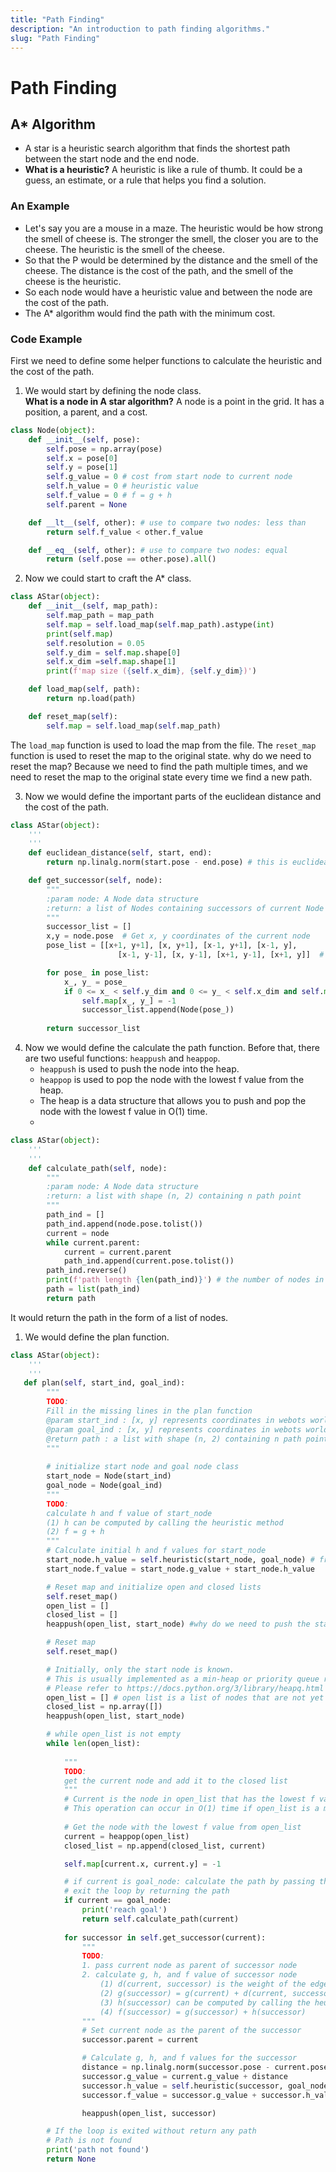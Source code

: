 ```yaml
---
title: "Path Finding"
description: "An introduction to path finding algorithms."
slug: "Path Finding"
---
```


# Path Finding

## A* Algorithm
-  A star is a heuristic search algorithm that finds the shortest path between the start node and the end node.
-  **What is a heuristic?** A heuristic is like a rule of thumb. It could be a guess, an estimate, or a rule that helps you find a solution.

### An Example
  - Let's say you are a mouse in a maze. The heuristic would be how strong the smell of cheese is. The stronger the smell, the closer you are to the cheese. The heuristic is the smell of the cheese.
  - So that the P would be determined by the distance and the smell of the cheese. The distance is the cost of the path, and the smell of the cheese is the heuristic.
  - So each node would have a heuristic value and between the node are the cost of the path.
  - The A* algorithm would find the path with the minimum cost.


### Code Example
First we need to define some helper functions to calculate the heuristic and the cost of the path.
1. We would start by defining the node class.  
   **What is a node in A star algorithm?** A node is a point in the grid. It has a position, a parent, and a cost.
```python
class Node(object):
    def __init__(self, pose):
        self.pose = np.array(pose)
        self.x = pose[0]
        self.y = pose[1]
        self.g_value = 0 # cost from start node to current node
        self.h_value = 0 # heuristic value
        self.f_value = 0 # f = g + h 
        self.parent = None

    def __lt__(self, other): # use to compare two nodes: less than
        return self.f_value < other.f_value

    def __eq__(self, other): # use to compare two nodes: equal
        return (self.pose == other.pose).all()
```

2. Now we could start to craft the A* class.
```python
class AStar(object):
    def __init__(self, map_path):
        self.map_path = map_path
        self.map = self.load_map(self.map_path).astype(int)
        print(self.map)
        self.resolution = 0.05
        self.y_dim = self.map.shape[0]
        self.x_dim =self.map.shape[1]
        print(f'map size ({self.x_dim}, {self.y_dim})')

    def load_map(self, path):
        return np.load(path)

    def reset_map(self):
        self.map = self.load_map(self.map_path)
```
The `load_map` function is used to load the map from the file. The `reset_map` function is used to reset the map to the original state. why do we need to reset the map? Because we need to find the path multiple times, and we need to reset the map to the original state every time we find a new path.

3. Now we would define the important parts of the euclidean distance and the cost of the path.
```python
class AStar(object):
    '''
    '''
    def euclidean_distance(self, start, end):
        return np.linalg.norm(start.pose - end.pose) # this is euclidean distance therefore it's the straight line distance

    def get_successor(self, node):
        """
        :param node: A Node data structure
        :return: a list of Nodes containing successors of current Node
        """
        successor_list = []
        x,y = node.pose  # Get x, y coordinates of the current node
        pose_list = [[x+1, y+1], [x, y+1], [x-1, y+1], [x-1, y],
                        [x-1, y-1], [x, y-1], [x+1, y-1], [x+1, y]]  # Pose list contains 8 neighbors of the current node

        for pose_ in pose_list:
            x_, y_ = pose_
            if 0 <= x_ < self.y_dim and 0 <= y_ < self.x_dim and self.map[x_, y_] == 0: # Eliminate nodes that are out of bound, and nodes that are obstacles if the value is 0 then it's not an obstacle
                self.map[x_, y_] = -1
                successor_list.append(Node(pose_))
        
        return successor_list
```
4. Now we would define the calculate the path function. 
   Before that, there are two useful functions: `heappush` and `heappop`.
    - `heappush` is used to push the node into the heap.
    - `heappop` is used to pop the node with the lowest f value from the heap.
    - The heap is a data structure that allows you to push and pop the node with the lowest f value in O(1) time.
    - 
```python
class AStar(object):
    '''
    '''
    def calculate_path(self, node):
        """
        :param node: A Node data structure
        :return: a list with shape (n, 2) containing n path point
        """
        path_ind = []
        path_ind.append(node.pose.tolist())
        current = node
        while current.parent:
            current = current.parent
            path_ind.append(current.pose.tolist())
        path_ind.reverse()
        print(f'path length {len(path_ind)}') # the number of nodes in the path
        path = list(path_ind)
        return path
```
It would return the path in the form of a list of nodes.

1. We would define the plan function.
```python
class AStar(object):
    '''
    '''
   def plan(self, start_ind, goal_ind):
        """
        TODO:
        Fill in the missing lines in the plan function
        @param start_ind : [x, y] represents coordinates in webots world
        @param goal_ind : [x, y] represents coordinates in webots world
        @return path : a list with shape (n, 2) containing n path point
        """
       
        # initialize start node and goal node class
        start_node = Node(start_ind)
        goal_node = Node(goal_ind)
        """
        TODO:
        calculate h and f value of start_node
        (1) h can be computed by calling the heuristic method
        (2) f = g + h
        """
        # Calculate initial h and f values for start_node
        start_node.h_value = self.heuristic(start_node, goal_node) # from start to goal
        start_node.f_value = start_node.g_value + start_node.h_value

        # Reset map and initialize open and closed lists
        self.reset_map()
        open_list = []
        closed_list = []
        heappush(open_list, start_node) #why do we need to push the start node into the open list? Because we need to start from the start node. but isn't open list for unvisited nodes? Yes, but we need to start from the start node.

        # Reset map
        self.reset_map()

        # Initially, only the start node is known.
        # This is usually implemented as a min-heap or priority queue rather than a hash-set.
        # Please refer to https://docs.python.org/3/library/heapq.html for more details about heap data structure
        open_list = [] # open list is a list of nodes that are not yet visited
        closed_list = np.array([])
        heappush(open_list, start_node)

        # while open_list is not empty
        while len(open_list):
            
            """
            TODO:
            get the current node and add it to the closed list
            """
            # Current is the node in open_list that has the lowest f value
            # This operation can occur in O(1) time if open_list is a min-heap or a priority queue
            
            # Get the node with the lowest f value from open_list
            current = heappop(open_list)
            closed_list = np.append(closed_list, current)

            self.map[current.x, current.y] = -1

            # if current is goal_node: calculate the path by passing through the current node
            # exit the loop by returning the path
            if current == goal_node:
                print('reach goal')
                return self.calculate_path(current)
            
            for successor in self.get_successor(current):
                """
                TODO:
                1. pass current node as parent of successor node
                2. calculate g, h, and f value of successor node
                    (1) d(current, successor) is the weight of the edge from current to successor
                    (2) g(successor) = g(current) + d(current, successor)
                    (3) h(successor) can be computed by calling the heuristic method
                    (4) f(successor) = g(successor) + h(successor)
                """
                # Set current node as the parent of the successor
                successor.parent = current

                # Calculate g, h, and f values for the successor
                distance = np.linalg.norm(successor.pose - current.pose)
                successor.g_value = current.g_value + distance
                successor.h_value = self.heuristic(successor, goal_node)
                successor.f_value = successor.g_value + successor.h_value

                heappush(open_list, successor)

        # If the loop is exited without return any path
        # Path is not found
        print('path not found')
        return None
```



